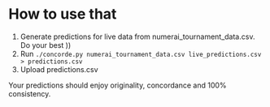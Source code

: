 # How to use that

1. Generate predictions for live data from numerai_tournament_data.csv. Do your best ))
2. Run `./concorde.py numerai_tournament_data.csv live_predictions.csv > predictions.csv`
3. Upload predictions.csv

Your predictions should enjoy originality, concordance and 100% consistency.
